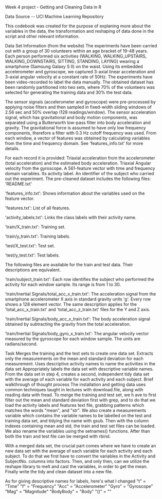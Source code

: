 Week 4 project - Getting and Cleaning Data in R

Data Source -- UCI Machine Learning Repository

This codebook was created for the purpose of explaning more about the variables in the data, the transformation and reshaping of data done in the script and other relevant information.

Data Set Information (from the website)
The experiments have been carried out with a group of 30 volunteers within an age bracket of 19-48 years. Each person performed six activities (WALKING, WALKING_UPSTAIRS, WALKING_DOWNSTAIRS, SITTING, STANDING, LAYING) wearing a smartphone (Samsung Galaxy S II) on the waist. Using its embedded accelerometer and gyroscope, we captured 3-axial linear acceleration and 3-axial angular velocity at a constant rate of 50Hz. The experiments have been video-recorded to label the data manually. The obtained dataset has been randomly partitioned into two sets, where 70% of the volunteers was selected for generating the training data and 30% the test data.

The sensor signals (accelerometer and gyroscope) were pre-processed by applying noise filters and then sampled in fixed-width sliding windows of 2.56 sec and 50% overlap (128 readings/window). The sensor acceleration signal, which has gravitational and body motion components, was separated using a Butterworth low-pass filter into body acceleration and gravity. The gravitational force is assumed to have only low frequency components, therefore a filter with 0.3 Hz cutoff frequency was used. From each window, a vector of features was obtained by calculating variables from the time and frequency domain. See 'features_info.txt' for more details.

For each record it is provided:
Triaxial acceleration from the accelerometer (total acceleration) and the estimated body acceleration.
Triaxial Angular velocity from the gyroscope.
A 561-feature vector with time and frequency domain variables.
Its activity label.
An identifier of the subject who carried out the experiment.
The pre-cleaned dataset includes the following files:
'README.txt'

'features_info.txt': Shows information about the variables used on the feature vector.

'features.txt': List of all features.

'activity_labels.txt': Links the class labels with their activity name.

'train/X_train.txt': Training set.

'train/y_train.txt': Training labels.

'test/X_test.txt': Test set.

'test/y_test.txt': Test labels.

The following files are available for the train and test data. Their descriptions are equivalent.

'train/subject_train.txt': Each row identifies the subject who performed the activity for each window sample. Its range is from 1 to 30.

'train/Inertial Signals/total_acc_x_train.txt': The acceleration signal from the smartphone accelerometer X axis in standard gravity units 'g'. Every row shows a 128 element vector. The same description applies for the 'total_acc_x_train.txt' and 'total_acc_z_train.txt' files for the Y and Z axis.

'train/Inertial Signals/body_acc_x_train.txt': The body acceleration signal obtained by subtracting the gravity from the total acceleration.

'train/Inertial Signals/body_gyro_x_train.txt': The angular velocity vector measured by the gyroscope for each window sample. The units are radians/second.

Task
Merges the training and the test sets to create one data set.
Extracts only the measurements on the mean and standard deviation for each measurement.
Uses descriptive activity names to name the activities in the data set
Appropriately labels the data set with descriptive variable names.
From the data set in step 4, creates a second, independent tidy data set with the average of each variable for each activity and each subject.
Brief walkthrough of thought process
The installation and getting data uses common techniques taught in lectures with download.file, along with reading data with fread. To merge the training and test set, we h ave to first filter out the mean and standard deviation first with grep, and to do that we load the activity labels and features text file, grabbing patterns which matches the words "mean", and "str". We also create a measurements variable which contains the variable names to be labelled on the test and training data set, and tidying the name with gsub. Then with the column indexes containing mean and std, the train and test set files can be loaded. We also rename the variables using the setnames() functions. After than both the train and test file can be merged with rbind.

With a merged data set, the crucial part comes where we have to create an new data set with the average of each variable for each activity and each subject. To do that we first have to convert the variables in the Activity and SubjectNo. columns into factors. Then, and only then, can we utilize the reshape library to melt and cast the variables, in order to get the mean. Finally write the tidy and clean dataset into a new file.

As for giving descriptive names for labels, here's what I changed
"t" = "Time"
"f" = "Frequency"
"Acc" = "Accelerometer"
"Gyro" = "Gyroscope"
"Mag" = "Magnitude"
"BodyBody" = "Body"
"()" = ""
